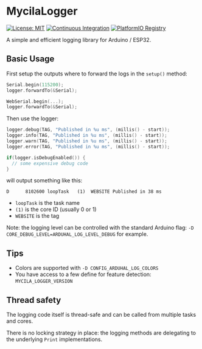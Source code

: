 # MycilaLogger

[![License: MIT](https://img.shields.io/badge/License-MIT-yellow.svg)](https://opensource.org/licenses/MIT)
[![Continuous Integration](https://github.com/mathieucarbou/MycilaLogger/actions/workflows/ci.yml/badge.svg)](https://github.com/mathieucarbou/MycilaLogger/actions/workflows/ci.yml)
[![PlatformIO Registry](https://badges.registry.platformio.org/packages/mathieucarbou/library/MycilaLogger.svg)](https://registry.platformio.org/libraries/mathieucarbou/MycilaLogger)

A simple and efficient logging library for Arduino / ESP32.

## Basic Usage

First setup the outputs where to forward the logs in the `setup()` method:

```c++
Serial.begin(115200);
logger.forwardTo(&Serial);

WebSerial.begin(...);
logger.forwardTo(&Serial);
```

Then use the logger:

```c++
logger.debug(TAG, "Published in %u ms", (millis() - start));
logger.info(TAG, "Published in %u ms", (millis() - start));
logger.warn(TAG, "Published in %u ms", (millis() - start));
logger.error(TAG, "Published in %u ms", (millis() - start));

if(logger.isDebugEnabled()) {
  // some expensive debug code
}
```

will output something like this:

```
D      8102600 loopTask   (1)  WEBSITE Published in 38 ms
```

- `loopTask` is the task name
- `(1)` is the core ID (usually 0 or 1)
- `WEBSITE` is the tag

Note: the logging level can be controlled with the standard Arduino flag: `-D CORE_DEBUG_LEVEL=ARDUHAL_LOG_LEVEL_DEBUG` for example.

## Tips

- Colors are supported with `-D CONFIG_ARDUHAL_LOG_COLORS`
- You have access to a few define for feature detection: `MYCILA_LOGGER_VERSION`

## Thread safety

The logging code itself is thread-safe and can be called from multiple tasks and cores.

There is no locking strategy in place: the logging methods are delegating to the underlying `Print` implementations.
